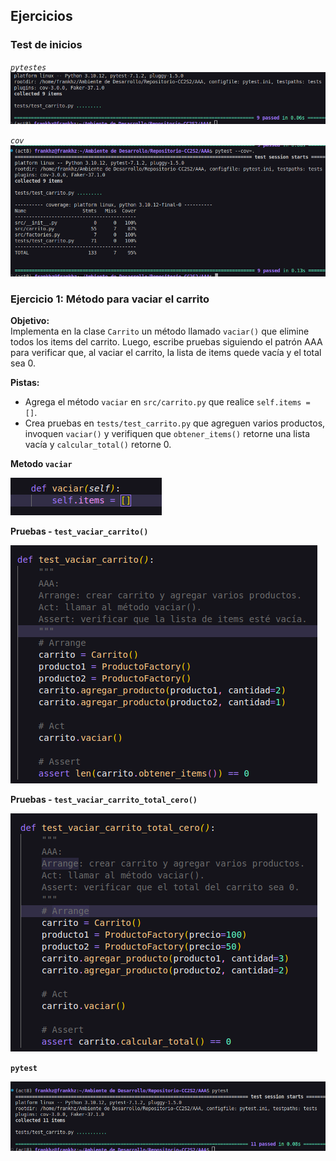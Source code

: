 ## Ejercicios

### Test de inicios 

*`pytestes`*
![](img/act8-inicio1.png)

*`cov`*
![](img/act8-inicio2.png)

### Ejercicio 1: Método para vaciar el carrito

**Objetivo:**  
Implementa en la clase `Carrito` un método llamado `vaciar()` que elimine todos los items del carrito. Luego, escribe pruebas siguiendo el patrón AAA para verificar que, al vaciar el carrito, la lista de items quede vacía y el total sea 0.

**Pistas:**
- Agrega el método `vaciar` en `src/carrito.py` que realice `self.items = []`.
- Crea pruebas en `tests/test_carrito.py` que agreguen varios productos, invoquen `vaciar()` y verifiquen que `obtener_items()` retorne una lista vacía y `calcular_total()` retorne 0.

 **Metodo `vaciar`**

 ![](img/act8-ejc1-1.png)

**Pruebas - `test_vaciar_carrito()`**

![](img/act8-ejc1-2.png)

**Pruebas - `test_vaciar_carrito_total_cero()`**

![](img/act8-ejc1-3.png)

**`pytest`**

![](img/act8-ejc1-4.png)